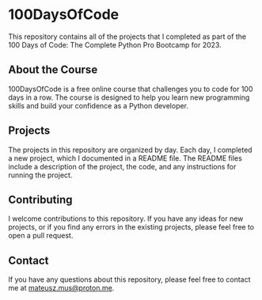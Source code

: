 # 100DaysOfCode
This repository contains all of the projects that I completed as part of the 100 Days of Code: The Complete Python Pro Bootcamp for 2023.

## About the Course
100DaysOfCode is a free online course that challenges you to code for 100 days in a row. The course is designed to help you learn new programming skills and build your confidence as a Python developer.

## Projects
The projects in this repository are organized by day. Each day, I completed a new project, which I documented in a README file. The README files include a description of the project, the code, and any instructions for running the project.

## Contributing
I welcome contributions to this repository. If you have any ideas for new projects, or if you find any errors in the existing projects, please feel free to open a pull request.

## Contact
If you have any questions about this repository, please feel free to contact me at mateusz.mus@proton.me.
